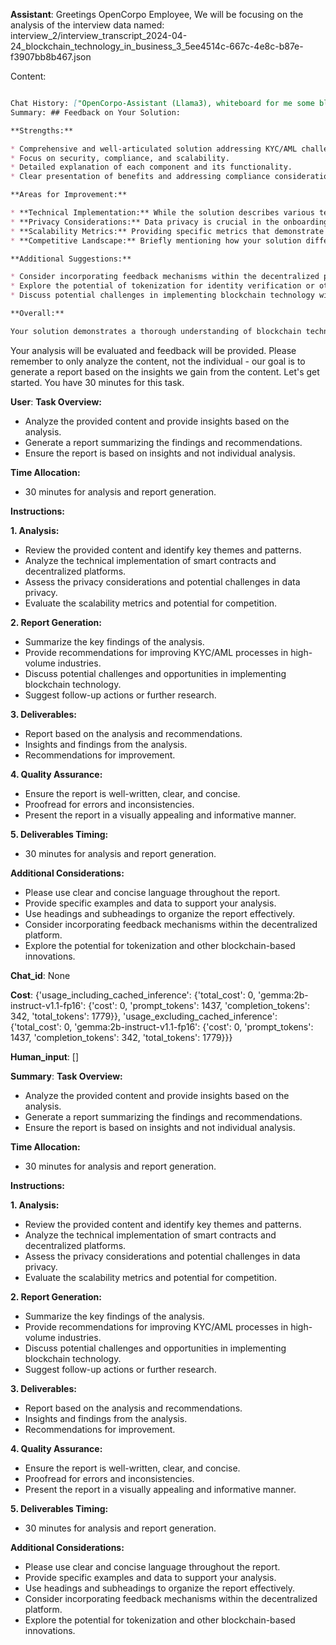 **Assistant**: Greetings OpenCorpo Employee, We will be focusing on the analysis of the interview data named: interview_2/interview_transcript_2024-04-24_blockchain_technology_in_business_3_5ee4514c-667c-4e8c-b87e-f3907bb8b467.json 


 Content: 

 ```md

 Chat History: ["OpenCorpo-Assistant (Llama3), whiteboard for me some blockchain technology in business. Propose a solution for customer relationship management. I will evaluate your answers and give my feedback, then propose a problem to you. You will answer and I will evaluate. Let's now begin. You have 30 minutes.", '## Blockchain Technology in Business: Customer Relationship Management Solution\n\n**Whiteboard Highlights:**\n\n* **Decentralization:** Blockchain eliminates the need for intermediaries, fostering trust and transparency between businesses and customers.\n* **Security:** Data stored on blockchain is tamper-proof and secure, reducing the risk of breaches and fraud.\n* **Transparency:** The public nature of blockchain allows for tracking transactions and interactions, increasing accountability and efficiency.\n\n**Proposed Solution:**\n\n**1. Customer Identity Management:**\n\n* Securely store customer data on blockchain, ensuring its authenticity and traceability.\n* Issue digital identities linked to blockchain addresses, enabling seamless authentication and verification.\n* Reduce fraud and enhance KYC/AML compliance.\n\n\n**2. Personalized Customer Experiences:**\n\n* Leverage blockchain to store customer preferences, preferences, and purchase history.\n* Deliver targeted offers and promotions based on individual needs and interests.\n* Enhance customer engagement and loyalty.\n\n\n**3. Secure Customer Data Management:**\n\n* Implement data governance frameworks on blockchain, ensuring compliance with data regulations.\n* Enable secure data sharing between businesses and customers through smart contracts.\n* Improve data security and privacy in the digital landscape.\n\n**4. Transparent Customer Feedback Tracking:**\n\n* Capture and store customer feedback on blockchain, allowing for easy access and analysis.\n* Respond to feedback promptly and transparently, enhancing customer satisfaction.\n\n\n**Benefits:**\n\n* Improved Customer Acquisition and Retention\n* Increased Transparency and Accountability\n* Enhanced Security and Compliance\n* Reduced Costs and Operational Efficiency\n\n**Problem Statement:**\n\nHow can blockchain technology be leveraged to streamline the onboarding process for new customers in a high-volume industry with complex KYC/AML procedures?', "**Evaluation:**\nYour proposed solution highlights the potential benefits of applying blockchain technology to customer relationship management. You've identified key areas where blockchain can provide value, such as secure identity management, personalized experiences, data governance, and transparent feedback tracking.\n\nThe benefits you've listed, including improved customer acquisition and retention, increased transparency, enhanced security, and reduced costs, are all valid advantages that businesses could realize by adopting a blockchain-based CRM solution.\n\nHowever, the problem statement you provided is quite specific and challenging. Streamlining onboarding processes in high-volume industries with complex KYC/AML procedures requires a more nuanced approach.\n\n**Feedback:**\n\n1. **KYC/AML Complexity:** The proposed solution doesn't directly address the complexity of KYC/AML procedures. You might consider developing a smart contract-based system that automates parts of the process, such as document verification and identity authentication.\n2. **Onboarding Process Optimization:** To effectively streamline onboarding, you should focus on simplifying the process by leveraging blockchain's transparency and immutability features. For example, you could create a decentralized registry for customer identities, reducing the need for multiple documentation submissions.\n3. **Scalability:** High-volume industries require scalability in their solutions. Ensure that your proposed solution can handle large volumes of customer data and transactions while maintaining performance and security.\n\n**Challenge:**\nDesign a blockchain-based onboarding process that streamlines KYC/AML procedures, ensuring seamless and secure integration with existing systems. Consider the following constraints:\n\n* Scalability\n* Data privacy and security\n* Regulatory compliance\n\nPresent your solution, highlighting key design choices and benefits.", "## Blockchain-powered Onboarding Solution for High-Volume Industries:\n\n**1. Secure Identity Verification:**\n\n* Customers upload documents via a secure mobile app.\n* Smart contracts verify authenticity and validity of documents against government databases.\n* Verified identity is stored on blockchain, eliminating the need for repeated KYC submissions.\n\n\n**2. Automated Compliance Checks:**\n\n* Smart contracts automate compliance checks against regulatory criteria.\n* Data is stored on blockchain, ensuring transparency and audit trail.\n* Streamlines the KYC/AML process by minimizing manual verification.\n\n\n**3. Decentralized Onboarding Platform:**\n\n* A decentralized platform allows users to create profiles and complete the onboarding process without intermediaries.\n* Users interact directly with smart contracts, ensuring transparency and security.\n* Reduced processing time and costs associated with traditional onboarding workflows.\n\n\n**4. Secure Data Storage:**\n\n* Blockchain's cryptography safeguards sensitive data from unauthorized access or manipulation.\n* Data governance frameworks built on blockchain ensure compliance with regulations and industry standards.\n* Enhanced data security and reduced risk of compliance violations.\n\n\n**Benefits:**\n\n* **Streamlined onboarding:** Reduced time and costs associated with KYC/AML compliance.\n* **Enhanced security:** Secure data storage and authentication through blockchain technology.\n* **Increased efficiency:** Automation of compliance checks and identity verification.\n* **Transparency and accountability:** Decentralized platform fosters trust and accountability in the onboarding process.\n\n**Compliance considerations:**\n\n* Continuous auditing of smart contracts for security vulnerabilities.\n* Regulatory frameworks for blockchain technology adoption.\n* Collaboration with regulatory authorities to ensure alignment with evolving compliance standards.\n\n**Scalability measures:**\n\n* Layer 2 scaling solutions to handle large volumes of transactions efficiently.\n* Modular architecture enables customization and scalability to diverse industry needs.\n* Continuous monitoring and optimization of smart contracts for performance and scalability.\n\n**Conclusion:**\n\nThis blockchain-powered onboarding solution addresses the scalability and compliance challenges of high-volume industries with complex KYC/AML procedures. By leveraging decentralized technology, businesses can streamline the onboarding process, ensuring a seamless and secure experience for new customers.", "*Excellent Work!*\nYour blockchain-powered onboarding solution effectively addresses the scalability and compliance challenges faced by high-volume industries. You've proposed a comprehensive approach that incorporates:\n\n1. **Secure Identity Verification:** Using smart contracts to verify customer identities and store them on blockchain, ensuring authenticity and traceability.\n2. **Automated Compliance Checks:** Implementing smart contracts to automate compliance checks against regulatory criteria, streamlining the KYC/AML process.\n3. **Decentralized Onboarding Platform:** Creating a decentralized platform that allows users to create profiles and complete the onboarding process without intermediaries.\n4. **Secure Data Storage:** Utilizing blockchain's cryptography to safeguard sensitive data from unauthorized access or manipulation.\n\nYour solution also highlights the benefits of this approach, including:\n\n1. **Streamlined onboarding:** Reduced processing time and costs associated with traditional onboarding workflows.\n2. **Enhanced security:** Secure data storage and authentication through blockchain technology.\n3. **Increased efficiency:** Automation of compliance checks and identity verification.\n4. **Transparency and accountability:** Decentralized platform fosters trust and accountability in the onboarding process.\n\nRegarding compliance considerations, you've acknowledged the need for:\n\n1. **Continuous auditing:** Regularly monitoring smart contracts for security vulnerabilities.\n2. **Regulatory frameworks:** Establishing guidelines for blockchain technology adoption.\n3. **Collaboration with regulatory authorities:** Ensuring alignment with evolving compliance standards.\n\nTo ensure scalability, you've proposed measures such as:\n\n1. **Layer 2 scaling solutions:** Utilizing layer 2 scaling solutions to handle large volumes of transactions efficiently.\n2. **Modular architecture:** Designing a modular architecture that enables customization and scalability to diverse industry needs.\n3. **Continuous monitoring and optimization:** Regularly monitoring and optimizing smart contracts for performance and scalability.\n\nYour conclusion effectively summarizes the benefits of your proposed solution, emphasizing the need for a comprehensive approach that combines blockchain technology with automation, decentralization, and compliance considerations.\n\nWell done! You've demonstrated a solid understanding of blockchain technology's potential in streamlining onboarding processes while addressing scalability and compliance concerns.", '## Feedback on Your Solution:\n\n**Strengths:**\n\n* Comprehensive and well-articulated solution addressing KYC/AML challenges in high-volume industries.\n* Focus on security, compliance, and scalability.\n* Detailed explanation of each component and its functionality. \n* Clear presentation of benefits and addressing compliance considerations.\n\n**Areas for Improvement:**\n\n* **Technical Implementation:** While the solution describes various technologies like smart contracts and decentralized platforms, additional details on their technical implementation would be beneficial. \n* **Privacy Considerations:** Data privacy is crucial in the onboarding process. Expanding on how privacy risks will be mitigated would strengthen the proposal.\n* **Scalability Metrics:** Providing specific metrics that demonstrate the scalability of your solution in different scenarios would enhance its appeal.\n* **Competitive Landscape:** Briefly mentioning how your solution differentiates itself from potential competitors would be valuable.\n\n**Additional Suggestions:**\n\n* Consider incorporating feedback mechanisms within the decentralized platform to enhance user engagement and trust.\n* Explore the potential of tokenization for identity verification or other processes.\n* Discuss potential challenges in implementing blockchain technology within established organizations.\n\n**Overall:**\n\nYour solution demonstrates a thorough understanding of blockchain technology and its potential to transform onboarding processes in high-volume industries. By addressing the areas mentioned above, you can strengthen your proposal and make it more compelling for potential adopters.'] 
 Summary: ## Feedback on Your Solution:

**Strengths:**

* Comprehensive and well-articulated solution addressing KYC/AML challenges in high-volume industries.
* Focus on security, compliance, and scalability.
* Detailed explanation of each component and its functionality. 
* Clear presentation of benefits and addressing compliance considerations.

**Areas for Improvement:**

* **Technical Implementation:** While the solution describes various technologies like smart contracts and decentralized platforms, additional details on their technical implementation would be beneficial. 
* **Privacy Considerations:** Data privacy is crucial in the onboarding process. Expanding on how privacy risks will be mitigated would strengthen the proposal.
* **Scalability Metrics:** Providing specific metrics that demonstrate the scalability of your solution in different scenarios would enhance its appeal.
* **Competitive Landscape:** Briefly mentioning how your solution differentiates itself from potential competitors would be valuable.

**Additional Suggestions:**

* Consider incorporating feedback mechanisms within the decentralized platform to enhance user engagement and trust.
* Explore the potential of tokenization for identity verification or other processes.
* Discuss potential challenges in implementing blockchain technology within established organizations.

**Overall:**

Your solution demonstrates a thorough understanding of blockchain technology and its potential to transform onboarding processes in high-volume industries. By addressing the areas mentioned above, you can strengthen your proposal and make it more compelling for potential adopters. 
``` 


 Your analysis will be evaluated and feedback will be provided. Please remember to only analyze the content, not the individual - our goal is to generate a report based on the insights we gain from the content. Let's get started. You have 30 minutes for this task.

**User**: **Task Overview:**

* Analyze the provided content and provide insights based on the analysis.
* Generate a report summarizing the findings and recommendations.
* Ensure the report is based on insights and not individual analysis.

**Time Allocation:**

* 30 minutes for analysis and report generation.

**Instructions:**

**1. Analysis:**

* Review the provided content and identify key themes and patterns.
* Analyze the technical implementation of smart contracts and decentralized platforms.
* Assess the privacy considerations and potential challenges in data privacy.
* Evaluate the scalability metrics and potential for competition.

**2. Report Generation:**

* Summarize the key findings of the analysis.
* Provide recommendations for improving KYC/AML processes in high-volume industries.
* Discuss potential challenges and opportunities in implementing blockchain technology.
* Suggest follow-up actions or further research.

**3. Deliverables:**

* Report based on the analysis and recommendations.
* Insights and findings from the analysis.
* Recommendations for improvement.

**4. Quality Assurance:**

* Ensure the report is well-written, clear, and concise.
* Proofread for errors and inconsistencies.
* Present the report in a visually appealing and informative manner.

**5. Deliverables Timing:**

* 30 minutes for analysis and report generation.

**Additional Considerations:**

* Please use clear and concise language throughout the report.
* Provide specific examples and data to support your analysis.
* Use headings and subheadings to organize the report effectively.
* Consider incorporating feedback mechanisms within the decentralized platform.
* Explore the potential for tokenization and other blockchain-based innovations.

**Chat_id**: None

**Cost**: {'usage_including_cached_inference': {'total_cost': 0, 'gemma:2b-instruct-v1.1-fp16': {'cost': 0, 'prompt_tokens': 1437, 'completion_tokens': 342, 'total_tokens': 1779}}, 'usage_excluding_cached_inference': {'total_cost': 0, 'gemma:2b-instruct-v1.1-fp16': {'cost': 0, 'prompt_tokens': 1437, 'completion_tokens': 342, 'total_tokens': 1779}}}

**Human_input**: []

**Summary**: **Task Overview:**

* Analyze the provided content and provide insights based on the analysis.
* Generate a report summarizing the findings and recommendations.
* Ensure the report is based on insights and not individual analysis.

**Time Allocation:**

* 30 minutes for analysis and report generation.

**Instructions:**

**1. Analysis:**

* Review the provided content and identify key themes and patterns.
* Analyze the technical implementation of smart contracts and decentralized platforms.
* Assess the privacy considerations and potential challenges in data privacy.
* Evaluate the scalability metrics and potential for competition.

**2. Report Generation:**

* Summarize the key findings of the analysis.
* Provide recommendations for improving KYC/AML processes in high-volume industries.
* Discuss potential challenges and opportunities in implementing blockchain technology.
* Suggest follow-up actions or further research.

**3. Deliverables:**

* Report based on the analysis and recommendations.
* Insights and findings from the analysis.
* Recommendations for improvement.

**4. Quality Assurance:**

* Ensure the report is well-written, clear, and concise.
* Proofread for errors and inconsistencies.
* Present the report in a visually appealing and informative manner.

**5. Deliverables Timing:**

* 30 minutes for analysis and report generation.

**Additional Considerations:**

* Please use clear and concise language throughout the report.
* Provide specific examples and data to support your analysis.
* Use headings and subheadings to organize the report effectively.
* Consider incorporating feedback mechanisms within the decentralized platform.
* Explore the potential for tokenization and other blockchain-based innovations.


